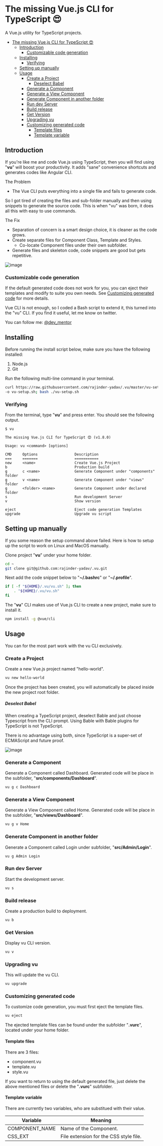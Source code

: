 # The missing Vue.js CLI for TypeScript 😍

A Vue.js utility for TypeScript projects.

<!-- @import "[TOC]" {cmd="toc" depthFrom=1 depthTo=6 orderedList=false} -->

<!-- code_chunk_output -->

- [The missing Vue.js CLI for TypeScript 😍](#the-missing-vuejs-cli-for-typescript)
  - [Introduction](#introduction)
    - [Customizable code generation](#customizable-code-generation)
  - [Installing](#installing)
    - [Verifying](#verifying)
  - [Setting up manually](#setting-up-manually)
  - [Usage](#usage)
    - [Create a Project](#create-a-project)
        - [Deselect Babel](#deselect-babel)
    - [Generate a Component](#generate-a-component)
    - [Generate a View Component](#generate-a-view-component)
    - [Generate Component in another folder](#generate-component-in-another-folder)
    - [Run dev Server](#run-dev-server)
    - [Build release](#build-release)
    - [Get Version](#get-version)
    - [Upgrading vu](#upgrading-vu)
    - [Customizing generated code](#customizing-generated-code)
      - [Template files](#template-files)
      - [Template variable](#template-variable)

<!-- /code_chunk_output -->

## Introduction

If you're like me and code Vue.js using TypeScript, then you will find using "__vu__" will boost your productivity. It adds "sane" convenience shortcuts and generates codes like Angular CLI.

The Problem

- The Vue CLI puts everything into a single file and fails to generate code.

So I got tired of creating the files and sub-folder manually and then using snippets to generate the source code. This is when "vu" was born, it does all this with easy to use commands.

The Fix

- Separation of concern is a smart design choice, it is cleaner as the code grows.
- Create separate files for Component Class, Template and Styles.
  - Co-locate Component files under their own subfolder.
- Generate files and skeleton code, code snippets are good but gets repetitive.

![image](images/folder.png)

### Customizable code generation

If the default generated code does not work for you, you can eject their templates and modify to suite you own needs. See [Customizing generated code](#customizing-generated-code) for more details.

Vue CLI is not enough, so I coded a Bash script to extend it, this turned into the "vu" CLI.
If you find it useful, let me know on twitter.

You can follow me: [@dev_mentor](https://twitter.com/dev_mentor)

## Installing

Before running the install script below, make sure you have the following installed:

1. Node.js
1. Git

Run the following multi-line command in your terminal.

```sh
curl https://raw.githubusercontent.com/rajinder-yadav/.vu/master/vu-setup.sh \
-o vu-setup.sh; bash ./vu-setup.sh
```

### Verifying

From the terminal, type "__vu__" and press enter. You should see the following output.

```pre
$ vu

The missing Vue.js CLI for TypeScript 😍 (v1.8.0)

Usage: vu <command> [options]

CMD     Options                 Description
===     =======                 ===========
new     <name>                  Create Vue.js Project
b                               Production build
g       c <name>                Generate Component under "components" folder
g       v <name>                Generate Component under "views" folder
g       <folder> <name>         Generate Component under declared folder
s                               Run development Server
v                               Show version

eject                           Eject code generation Templates
upgrade                         Upgrade vu script
```

## Setting up manually

If you some reason the setup command above failed. Here is how to setup up the script to work on Linux and MacOS manually.

Clone project "__vu__" under your home folder.

```sh
cd ~
git clone git@github.com:rajinder-yadav/.vu.git
```

Next add the code snippet below to "__~/.bashrc__" or "__~/.profile__".

```sh
if [ -f "${HOME}/.vu/vu.sh" ]; then
    . "${HOME}/.vu/vu.sh"
fi
```

The "__vu__" CLI makes use of Vue.js CLI to create a new project, make sure to install it.

```sh
npm install -g @vue/cli
```

## Usage

You can for the most part work with the vu CLI exclusively.

### Create a Project

Create a new Vue.js project named "hello-world".

```sh
vu new hello-world
```

Once the project has been created, you will automatically be placed inside the new project root folder.

##### Deselect Babel

When creating a TypeScript project, deselect Bable and just choose Typescript from the CLI prompt. Using Bable with Bable plugins for TypeScript is not TypeScript.

There is no advantage using both, since TypeScript is a super-set of ECMAScript and future proof.

![image](images/vue-ts.png)

### Generate a Component

Generate a Component called Dashboard.
Generated code will be place in the subfolder, "__src/components/Dashboard__".

```sh
vu g c Dashboard
```

### Generate a View Component

Generate a View Component called Home.
Generated code will be place in the subfolder, "__src/views/Dashboard__".

```sh
vu g v Home
```

### Generate Component in another folder

Generate a Component called Login under subfolder, "__src/Admin/Login__".

```sh
vu g Admin Login
```

### Run dev Server

Start the development server.

```sh
vu s
```

### Build release

Create a production build to deployment.

```sh
vu b
```

### Get Version

Display vu CLI version.

```sh
vu v
```

### Upgrading vu

This will update the vu CLI.

```sh
vu upgrade
```

### Customizing generated code

To customize code generation, you must first eject the template files.

```sh
vu eject
```

The ejected template files can be found under the subfolder "__.vurc__", located under your home folder.

#### Template files

There are 3 files:

- component.vu
- template.vu
- style.vu

If you want to return to using the default generated file, just delete the above mentioned files or delete the "__.vurc__" subfolder.

#### Template variable

There are currently two variables, who are substitued with their value.

Variable|Meaning
-|-
COMPONENT_NAME|Name of the Component.
CSS_EXT|File extension for the CSS style file.

